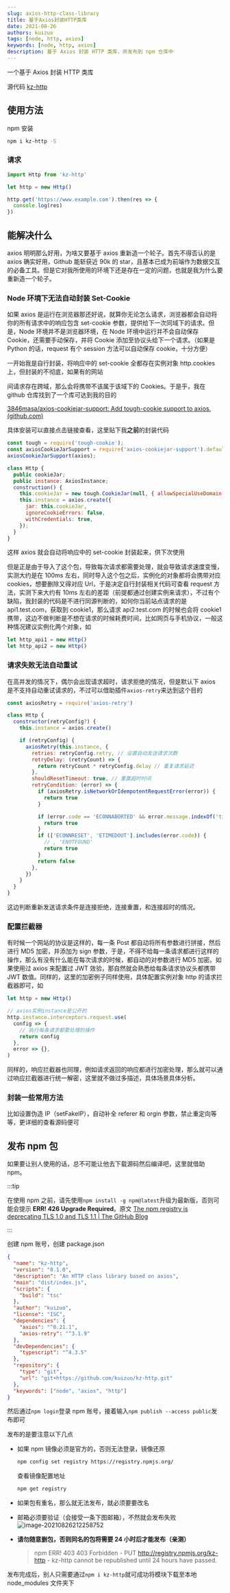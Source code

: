 ```yaml
---
slug: axios-http-class-library
title: 基于Axios封装HTTP类库
date: 2021-08-26
authors: kuizuo
tags: [node, http, axios]
keywords: [node, http, axios]
description: 基于 Axios 封装 HTTP 类库，并发布到 npm 仓库中
---
```


<!-- truncate -->

一个基于 Axios 封装 HTTP 类库

源代码 [kz-http](https://github.com/kuizuo/kz-http)

## 使用方法

npm 安装

```bash
npm i kz-http -S
```

### 请求

```javascript
import Http from 'kz-http'

let http = new Http()

http.get('https://www.example.com').then(res => {
  console.log(res)
})
```

## 能解决什么

axios 明明那么好用，为啥又要基于 axios 重新造一个轮子。首先不得否认的是 axios 确实好用，Github 能斩获近 90k 的 star，且基本已成为前端作为数据交互的必备工具。但是它对我所使用的环境下还是存在一定的问题，也就是我为什么要重新造一个轮子。

### Node 环境下无法自动封装 Set-Cookie

如果 axios 是运行在浏览器那还好说，就算你无论怎么请求，浏览器都会自动将你的所有请求中的响应包含 set-cookie 参数，提供给下一次同域下的请求。但是，Node 环境并不是浏览器环境，在 Node 环境中运行并不会自动保存 Cookie，还需要手动保存，并将 Cookie 添加至协议头给下一个请求。（如果是 Python 的话，request 有个 session 方法可以自动保存 cookie，十分方便）

一开始我是自行封装，将响应中的 set-cookie 全都存在实例对象 http.cookies 上，但封装的不彻底，如果有的网站

间请求存在跨域，那么会将携带不该属于该域下的 Cookies。于是乎，我在 github 仓库找到了一个库可达到我的目的

[3846masa/axios-cookiejar-support: Add tough-cookie support to axios. (github.com)](https://github.com/3846masa/axios-cookiejar-support)

具体安装可以直接点击链接查看，这里贴下我**之前**的封装代码

```javascript
const tough = require('tough-cookie');
const axiosCookieJarSupport = require('axios-cookiejar-support').default;
axiosCookieJarSupport(axios);

class Http {
  public cookieJar;
  public instance: AxiosInstance;
  construction() {
    this.cookieJar = new tough.CookieJar(null, { allowSpecialUseDomain: true });
    this.instance = axios.create({
      jar: this.cookieJar,
      ignoreCookieErrors: false,
      withCredentials: true,
    });
  }
}
```

这样 axios 就会自动将响应中的 set-cookie 封装起来，供下次使用

但是正是由于导入了这个包，导致每次请求都需要处理，就会导致请求速度变慢，实测大约是在 100ms 左右，同时导入这个包之后，实例化的对象都将会携带对应 cookies，想要删除又得对应 Url，于是决定自行封装相关代码可查看 request 方法，实测下来大约有 10ms 左右的差距（前提都通过创建实例来请求），不过有个缺陷，我封装的代码是不进行同源判断的，如何你当前站点请求的是 api1.test.com，获取到 cookie1，那么请求 api2.test.com 的时候也会将 cookie1 携带，这边不做判断是不想在请求的时候耗费时间，比如网页与手机协议，一般这种情况建议实例化两个对象，如

```javascript
let http_api1 = new Http()
let http_api2 = new Http()
```

### 请求失败无法自动重试

在高并发的情况下，偶尔会出现请求超时，请求拒绝的情况，但是默认下 axios 是不支持自动重试请求的，不过可以借助插件`axios-retry`来达到这个目的

```javascript
const axiosRetry = require('axios-retry')

class Http {
  constructor(retryConfig?) {
    this.instance = axios.create()

    if (retryConfig) {
      axiosRetry(this.instance, {
        retries: retryConfig.retry, // 设置自动发送请求次数
        retryDelay: (retryCount) => {
          return retryCount * retryConfig.delay // 重复请求延迟
        },
        shouldResetTimeout: true, // 重置超时时间
        retryCondition: (error) => {
          if (axiosRetry.isNetworkOrIdempotentRequestError(error)) {
            return true
          }

          if (error.code == 'ECONNABORTED' && error.message.indexOf('timeout') != -1) {
            return true
          }
          if (['ECONNRESET', 'ETIMEDOUT'].includes(error.code)) {
            // , 'ENOTFOUND'
            return true
          }
          return false
        },
      })
    }
  }
}
```

这边判断重新发送请求条件是连接拒绝，连接重置，和连接超时的情况。

### 配置拦截器

有时候一个网站的协议是这样的，每一条 Post 都自动将所有参数进行拼接，然后进行 MD5 加密，并添加为 sign 参数，于是，不得不给每一条请求都进行这样的操作，那么有没有什么能在每次请求的时候，都自动的对参数进行 MD5 加密。如果使用过 axios 来配置过 JWT 效验，那自然就会熟悉给每条请求协议头都携带 JWT 数值。同样的，这里的加密例子同样使用，具体配置实例对象 http 的请求拦截器即可，如

```javascript
let http = new Http()

// axios实例instance是公开的
http.instance.interceptors.request.use(
  config => {
    // 执行每条请求都要处理的操作
    return config
  },
  error => {},
)
```

同样的，响应拦截器也同理，例如请求返回的响应都进行加密处理，那么就可以通过响应拦截器进行统一解密，这里就不做过多描述，具体场景具体分析。

### 封装一些常用方法

比如设置伪造 IP（setFakeIP），自动补全 referer 和 orgin 参数，禁止重定向等等，更详细的查看源码便可

## 发布 npm 包

如果要让别人使用的话，总不可能让他去下载源码然后编译吧，这里就借助 npm。

:::tip

在使用 npm 之前，请先使用`npm install -g npm@latest`升级为最新版，否则可能会提示 **ERR! 426 Upgrade Required**。原文 [The npm registry is deprecating TLS 1.0 and TLS 1.1 | The GitHub Blog](https://github.blog/2021-08-23-npm-registry-deprecating-tls-1-0-tls-1-1/)

:::

创建 npm 账号，创建 package.json

```json title="package.json"
{
  "name": "kz-http",
  "version": "0.1.0",
  "description": "An HTTP class library based on axios",
  "main": "dist/index.js",
  "scripts": {
    "build": "tsc"
  },
  "author": "kuizuo",
  "license": "ISC",
  "dependencies": {
    "axios": "^0.21.1",
    "axios-retry": "^3.1.9"
  },
  "devDependencies": {
    "typescript": "^4.3.5"
  },
  "repository": {
    "type": "git",
    "url": "git+https://github.com/kuizuo/kz-http.git"
  },
  "keywords": ["node", "axios", "http"]
}
```

然后通过`npm login`登录 npm 账号，接着输入`npm publish --access public`发布即可

发布的是要注意以下几点

- 如果 npm 镜像必须是官方的，否则无法登录，镜像还原

  ```bash
  npm config set registry https://registry.npmjs.org/
  ```

  查看镜像配置地址

  ```bash
  npm get registry
  ```

- 如果包有重名，那么就无法发布，就必须要要改名

- 邮箱必须要验证（会接受一条下图邮箱），不然就会发布失败 ![image-20210826212258752](https://img.kuizuo.cn/20210826212258752.png)

- **请勿随意删包，否则同名的包将需要 24 小时后才能发布（亲测）**

  > npm ERR! 403 403 Forbidden - PUT http://registry.npmjs.org/kz-http - kz-http cannot be republished until 24 hours have passed.

发布完成后，别人只需要通过`npm i kz-http`就可成功将模块下载至本地 node_modules 文件夹下

